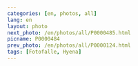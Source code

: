 ```yaml
---
categories: [en, photos, all]
lang: en
layout: photo
next_photo: /en/photos/all/P0000485.html
picname: P0000484
prev_photo: /en/photos/all/P0000124.html
tags: [Fotofalle, Hyena]
---
```

